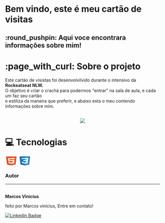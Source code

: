 <h1>Bem vindo, este é meu cartão de visitas </h1>
<h2>:round_pushpin: Aqui voce encontrara informações sobre mim! </2>
<h1>:page_with_curl: Sobre o projeto</h1>
<p>Este cartão de visistas foi desenvolvilvido durante o intensivo da <b>Rockeatseat NLW.</b><br>O objetivo é criar o crachá para podermos "entrar" na sala de aula, e cada um faz seu cartão<br> e estiliza da maneira que preferir, e abaixo esta o meu contendo informações sobre mim.</br>  </br></p>

<div align="center">
  <img src="https://user-images.githubusercontent.com/89174923/147838173-d9a6fbe3-de91-41eb-9cb2-9fa204f0920a.PNG"/>
  </div>
<h1>💻 Tecnologias </h1>
   <img align="center" alt="vini-HTML" height="30" width="40" src="https://raw.githubusercontent.com/devicons/devicon/master/icons/html5/html5-original.svg">
   <img align="center" alt="Rafa-CSS" height="30" width="40" src="https://raw.githubusercontent.com/devicons/devicon/master/icons/css3/css3-original.svg">
  
  

  ### Autor
---


 <img style="border-radius: 50%;" src="https://user-images.githubusercontent.com/89174923/147839122-93c661b5-f4be-44b6-8efc-4430861eacfe.png" width="100px;" alt=""/>
 <br />
 <b>Marcos Vinicius</b></sub>


feito por Marcos vinicius, Entre em contato!

[![Linkedin Badge](https://img.shields.io/badge/-marcos-blue?style=flat-square&logo=Linkedin&logoColor=white&link=https://www.linkedin.com/in/marcos-vinicius-8841a1171/)](https://www.linkedin.com/in/marcos-vinicius-8841a1171/) 


